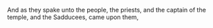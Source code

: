 And as they spake unto the people, the priests, and the captain of the temple, and the Sadducees, came upon them,
